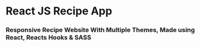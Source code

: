 # React JS Recipe App
### Responsive Recipe Website With Multiple Themes, Made using React, Reacts Hooks & SASS